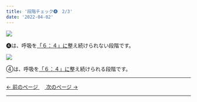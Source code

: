 ```yaml
---
title: '段階チェック➍　2/3'
date: '2022-04-02'
---
```

![](/images/01234_1.jpg)

➍は、呼吸を[「６：４」に]()整え続けられない段階です。   

![](/images/01234_2.jpg)

④は、呼吸を[「６：４」に]()整え続けられる段階です。

***
[ ← 前のページ ](/posts/01234-1)　[ 次のページ → ](/posts/01234-3)
***
